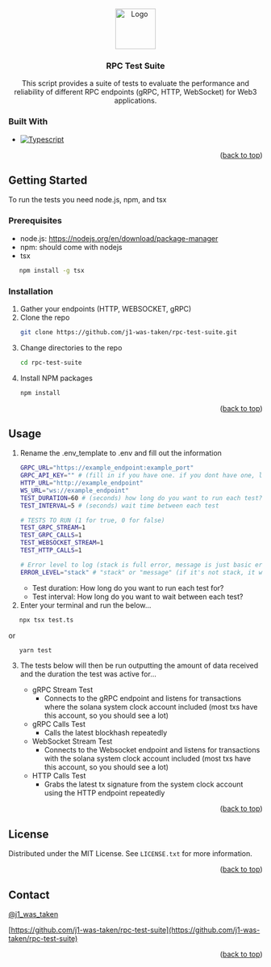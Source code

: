 <!-- Improved compatibility of back to top link: See: https://github.com/othneildrew/Best-README-Template/pull/73 -->

<a id="readme-top"></a>

<!--
*** Thanks for checking out the Best-README-Template. If you have a suggestion
*** that would make this better, please fork the repo and create a pull request
*** or simply open an issue with the tag "enhancement".
*** Don't forget to give the project a star!
*** Thanks again! Now go create something AMAZING! :D
-->

<!-- PROJECT SHIELDS -->
<!--
*** I'm using markdown "reference style" links for readability.
*** Reference links are enclosed in brackets [ ] instead of parentheses ( ).
*** See the bottom of this document for the declaration of the reference variables
*** for contributors-url, forks-url, etc. This is an optional, concise syntax you may use.
*** https://www.markdownguide.org/basic-syntax/#reference-style-links
-->

<!-- PROJECT LOGO -->
<br />
<div align="center">
  <a href="https://github.com/j1-was-taken/rpc-test-suite">
    <img src="images/logo.png" alt="Logo" width="80" height="80">
  </a>

<h3 align="center">RPC Test Suite</h3>

  <p align="center">
    This script provides a suite of tests to evaluate the performance and reliability of different RPC endpoints (gRPC, HTTP, WebSocket) for Web3 applications.
    </p>
</div>

### Built With

- [![Typescript][Typescript]][Typescript-url]

<p align="right">(<a href="#readme-top">back to top</a>)</p>

<!-- GETTING STARTED -->

## Getting Started

To run the tests you need node.js, npm, and tsx

### Prerequisites

- node.js: https://nodejs.org/en/download/package-manager
- npm: should come with nodejs
- tsx

```sh
   npm install -g tsx
```

### Installation

1. Gather your endpoints (HTTP, WEBSOCKET, gRPC)
2. Clone the repo
   ```sh
   git clone https://github.com/j1-was-taken/rpc-test-suite.git
   ```
3. Change directories to the repo
   ```sh
   cd rpc-test-suite
   ```
3. Install NPM packages
   ```sh
   npm install
   ```

<p align="right">(<a href="#readme-top">back to top</a>)</p>

<!-- USAGE EXAMPLES -->

## Usage

1. Rename the .env_template to .env and fill out the information
   ```sh
   GRPC_URL="https://example_endpoint:example_port"
   GRPC_API_KEY="" # (fill in if you have one. if you dont have one, leave blank.)
   HTTP_URL="http://example_endpoint"
   WS_URL="ws://example_endpoint"
   TEST_DURATION=60 # (seconds) how long do you want to run each test?
   TEST_INTERVAL=5 # (seconds) wait time between each test 

   # TESTS TO RUN (1 for true, 0 for false)
   TEST_GRPC_STREAM=1
   TEST_GRPC_CALLS=1
   TEST_WEBSOCKET_STREAM=1
   TEST_HTTP_CALLS=1

   # Error level to log (stack is full error, message is just basic error)
   ERROR_LEVEL="stack" # "stack" or "message" (if it's not stack, it will default to message)
   ```
   - Test duration: How long do you want to run each test for?
   - Test interval: How long do you want to wait between each test?
2. Enter your terminal and run the below...

```sh
   npx tsx test.ts
```

or

```sh
   yarn test
```

3. The tests below will then be run outputting the amount of data received and the duration the test was active for...

   - gRPC Stream Test
      - Connects to the gRPC endpoint and listens for transactions where the solana system clock account included (most txs have this account, so you should see a lot)
   - gRPC Calls Test
      - Calls the latest blockhash repeatedly
   - WebSocket Stream Test 
      - Connects to the Websocket endpoint and listens for transactions with the solana system clock account included (most txs have this account, so you should see a lot)
   - HTTP Calls Test
      - Grabs the latest tx signature from the system clock account using the HTTP endpoint repeatedly

<p align="right">(<a href="#readme-top">back to top</a>)</p>

<!-- LICENSE -->

## License

Distributed under the MIT License. See `LICENSE.txt` for more information.

<p align="right">(<a href="#readme-top">back to top</a>)</p>

<!-- CONTACT -->

## Contact

[@j1_was_taken](https://twitter.com/j1_was_taken)

[https://github.com/j1-was-taken/rpc-test-suite](https://github.com/j1-was-taken/rpc-test-suite)

<p align="right">(<a href="#readme-top">back to top</a>)</p>

<!-- MARKDOWN LINKS & IMAGES -->
<!-- https://www.markdownguide.org/basic-syntax/#reference-style-links -->

[contributors-shield]: https://img.shields.io/github/contributors/j1-was-taken/rpc-test-suite.svg?style=for-the-badge
[contributors-url]: https://github.com/j1-was-taken/rpc-test-suite/graphs/contributors
[forks-shield]: https://img.shields.io/github/forks/j1-was-taken/rpc-test-suite.svg?style=for-the-badge
[forks-url]: https://github.com/j1-was-taken/rpc-test-suite/network/members
[stars-shield]: https://img.shields.io/github/stars/j1-was-taken/rpc-test-suite.svg?style=for-the-badge
[stars-url]: https://github.com/j1-was-taken/rpc-test-suite/stargazers
[issues-shield]: https://img.shields.io/github/issues/j1-was-taken/rpc-test-suite.svg?style=for-the-badge
[issues-url]: https://github.com/j1-was-taken/rpc-test-suite/issues
[license-shield]: https://img.shields.io/github/license/j1-was-taken/rpc-test-suite.svg?style=for-the-badge
[license-url]: https://github.com/j1-was-taken/rpc-test-suite/blob/master/LICENSE.txt
[linkedin-shield]: https://img.shields.io/badge/-LinkedIn-black.svg?style=for-the-badge&logo=linkedin&colorB=555
[linkedin-url]: https://linkedin.com/in/linkedin_username
[product-screenshot]: images/screenshot.png
[Next.js]: https://img.shields.io/badge/next.js-000000?style=for-the-badge&logo=nextdotjs&logoColor=white
[Next-url]: https://nextjs.org/
[Typescript]: https://shields.io/badge/TypeScript-3178C6?logo=TypeScript&logoColor=FFF&style=flat-square
[Typescript-url]: https://nextjs.org/
[React.js]: https://img.shields.io/badge/React-20232A?style=for-the-badge&logo=react&logoColor=61DAFB
[React-url]: https://reactjs.org/
[Vue.js]: https://img.shields.io/badge/Vue.js-35495E?style=for-the-badge&logo=vuedotjs&logoColor=4FC08D
[Vue-url]: https://vuejs.org/
[Angular.io]: https://img.shields.io/badge/Angular-DD0031?style=for-the-badge&logo=angular&logoColor=white
[Angular-url]: https://angular.io/
[Svelte.dev]: https://img.shields.io/badge/Svelte-4A4A55?style=for-the-badge&logo=svelte&logoColor=FF3E00
[Svelte-url]: https://svelte.dev/
[Laravel.com]: https://img.shields.io/badge/Laravel-FF2D20?style=for-the-badge&logo=laravel&logoColor=white
[Laravel-url]: https://laravel.com
[Bootstrap.com]: https://img.shields.io/badge/Bootstrap-563D7C?style=for-the-badge&logo=bootstrap&logoColor=white
[Bootstrap-url]: https://getbootstrap.com
[JQuery.com]: https://img.shields.io/badge/jQuery-0769AD?style=for-the-badge&logo=jquery&logoColor=white
[JQuery-url]: https://jquery.com
